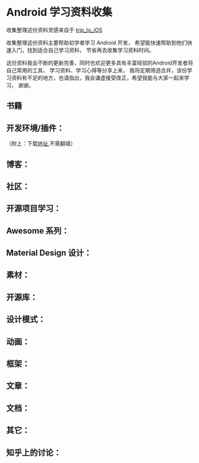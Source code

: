 # Android 学习资料收集                                                        

 收集整理这份资料灵感来自于 [trip_to_iOS](https://github.com/Aufree/trip-to-iOS)

 收集整理这份资料主要帮助初学者学习 Android 开发， 希望能快速帮助到他们快速入门，找到适合自己学习资料，  节省再去收集学习资料时间。

 这份资料我会不断的更新完善，同时也欢迎更多具有丰富经验的Android开发者将自己常用的工具、 学习资料、学习心得等分享上来， 我将定期筛选合并，该份学习资料有不足的地方，也请指出，我会谦虚接受改正，希望我能与大家一起来学习， 谢谢。

## 书籍

 

## 开发环境/插件：
（附上：下载[地址](http://www.aplesson.com/?p=675),不需翻墙）



## 博客：



## 社区：



## 开源项目学习：



## Awesome 系列：



## Material Design 设计：



## 素材：



## 开源库：



## 设计模式：



## 动画：



## 框架：



## 文章：



## 文档：



## 其它：



## 知乎上的讨论：




